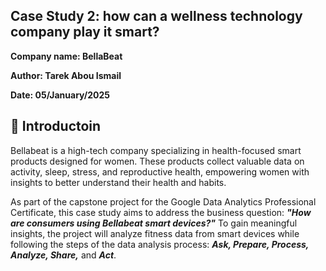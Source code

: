 ## Case Study 2: how can a wellness technology company play it smart? ##

**Company name: BellaBeat**

**Author: Tarek Abou Ismail**

**Date: 05/January/2025**

## 📝 Introductoin ##

Bellabeat is a high-tech company specializing in health-focused smart products designed for women. These products collect valuable data on activity, sleep, stress, and reproductive health, empowering women with insights to better understand their health and habits.

As part of the capstone project for the Google Data Analytics Professional Certificate, this case study aims to address the business question: ***"How are consumers using Bellabeat smart devices?"*** To gain meaningful insights, the project will analyze fitness data from smart devices while following the steps of the data analysis process: ***Ask, Prepare, Process, Analyze, Share,*** and ***Act***.
